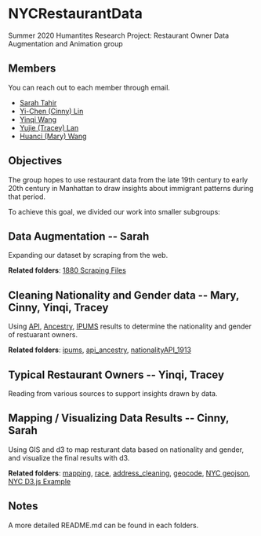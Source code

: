 # NYCRestaurantData

Summer 2020 Humantites Research Project: Restaurant Owner Data Augmentation and Animation group

## Members

You can reach out to each member through email.

- [Sarah Tahir](mailto:sat454@nyu.edu)
- [Yi-Chen (Cinny) Lin](mailto:ycl461@nyu.edu)
- [Yinqi Wang](mailto:yw3580@nyu.edu)
- [Yujie (Tracey) Lan](mailto:yl5535@nyu.edu)
- [Huanci (Mary) Wang](mailto:hw1685@nyu.edu)

## Objectives

The group hopes to use restaurant data from the late 19th century to early 20th century in Manhattan to draw insights about immigrant patterns during that period.

To achieve this goal, we divided our work into smaller subgroups:

## Data Augmentation -- Sarah

Expanding our dataset by scraping from the web.

**Related folders**: [1880 Scraping Files](https://github.com/CinnyLin/NYCRestaurantData/tree/master/scraping_files_1880)

## Cleaning Nationality and Gender data -- Mary, Cinny, Yinqi, Tracey

Using [API](https://v2.namsor.com), [Ancestry](https://www.ancestry.com), [IPUMS](http://ipums.org) results to determine the nationality and gender of restuarant owners.

**Related folders**: [ipums](https://github.com/CinnyLin/NYCRestaurantData/tree/master/ipums), [api_ancestry](https://github.com/CinnyLin/NYCRestaurantData/tree/master/api_ancestry), [nationalityAPI_1913](https://github.com/CinnyLin/NYCRestaurantData/tree/master/nationalityAPI_1913)

## Typical Restaurant Owners -- Yinqi, Tracey

Reading from various sources to support insights drawn by data.

## Mapping / Visualizing Data Results -- Cinny, Sarah

Using GIS and d3 to map resturant data based on nationality and gender, and visualize the final results with d3.

**Related folders**: [mapping](https://github.com/CinnyLin/NYCRestaurantData/tree/master/mapping), [race](https://github.com/CinnyLin/NYCRestaurantData/tree/master/race), [address_cleaning](https://github.com/CinnyLin/NYCRestaurantData/tree/master/address_cleaning), [geocode](https://github.com/CinnyLin/NYCRestaurantData/tree/master/geocode), [NYC geojson](https://github.com/CinnyLin/NYCRestaurantData/tree/master/nyc-geojson), [NYC D3.js Example](https://github.com/CinnyLin/NYCRestaurantData/tree/master/nyc_d3_example)

## Notes

A more detailed README.md can be found in each folders.
